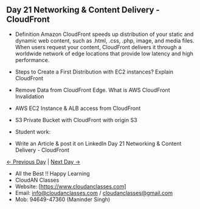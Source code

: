 ## Day 21 Networking & Content Delivery - CloudFront

- Definition
Amazon CloudFront speeds up distribution of your static and dynamic web content, such as .html, .css, .php, image, and media files. When users request your content, CloudFront delivers it through a worldwide network of edge locations that provide low latency and high performance.


- Steps to Create a First Distribution with EC2 instances? Explain CloudFront

- Remove Data from CloudFront Edge. What is AWS CloudFront Invalidation

- AWS EC2 Instance & ALB access from CloudFront

- S3 Private Bucket with CloudFront with origin S3


- Student work:
- Write an Article & post it on LinkedIn Day 21 Networking & Content Delivery - CloudFront

[← Previous Day](../Day20/README.md) | [Next Day →](../Day22/README.md)

- All the Best !! Happy Learning
- CloudAN Classes
- Website: [https://www.cloudanclasses.com]
- Email: info@cloudanclasses.com / cloudanclasses@gmail.com
- Mob: 94649-47360 (Maninder Singh)
